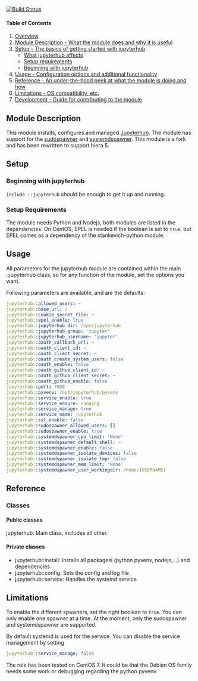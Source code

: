 [![Build Status](https://travis-ci.org/yorickps/puppet-jupyterhub.svg?branch=master)](https://travis-ci.org/yorickps/puppet-jupyterhub)

#### Table of Contents

1. [Overview](#overview)
2. [Module Description - What the module does and why it is useful](#module-description)
3. [Setup - The basics of getting started with jupyterhub](#setup)
    * [What jupyterhub affects](#what-jupyterhub-affects)
    * [Setup requirements](#setup-requirements)
    * [Beginning with jupyterhub](#beginning-with-jupyterhub)
4. [Usage - Configuration options and additional functionality](#usage)
5. [Reference - An under-the-hood peek at what the module is doing and how](#reference)
5. [Limitations - OS compatibility, etc.](#limitations)
6. [Development - Guide for contributing to the module](#development)


## Module Description

This module installs, configures and managed [Jupyterhub](https://github.com/jupyterhub/jupyterhub). The module has support for the [sudospawner](https://github.com/jupyterhub/sudospawner) and [systemdspawner](https://github.com/jupyterhub/systemdspawner). This module is a fork and has been rewritten to support hiera 5.

## Setup

### Beginning with jupyterhub

`include ::jupyterhub` should be enough to get it up and running.


### Setup Requirements

The module needs Python and Nodejs, both modules are listed in the dependencies. On CentOS, EPEL is needed if the boolean is set to `true`, but EPEL comes as a dependency of the stankevich-python module.

## Usage

All parameters for the jupyterhub module are contained within the main ::jupyterhub class, so for any function of the module, set the options you want.

Following parameters are available, and are the defaults:

```yaml
jupyterhub::allowed_users: ~
jupyterhub::base_url: /
jupyterhub::cookie_secret_file: ~
jupyterhub::epel_enable: true
jupyterhub::jupyterhub_dir: /opt/jupyterhub
jupyterhub::jupyterhub_group: 'jupyter'
jupyterhub::jupyterhub_username: 'jupyter'
jupyterhub::oauth_callback_url: ~
jupyterhub::oauth_client_id: ~
jupyterhub::oauth_client_secret: ~
jupyterhub::oauth_create_system_users: false
jupyterhub::oauth_enable: false
jupyterhub::oauth_github_client_id: ~
jupyterhub::oauth_github_client_secret: ~
jupyterhub::oauth_github_enable: false
jupyterhub::port: 7000
jupyterhub::pyvenv: /opt/jupyterhub/pyvenv
jupyterhub::service_enable: true
jupyterhub::service_ensure: running
jupyterhub::service_manage: true
jupyterhub::service_name: jupyterhub
jupyterhub::ssl_enable: false
jupyterhub::sudospawner_allowed_users: []
jupyterhub::sudospawner_enable: true
jupyterhub::systemdspawner_cpu_limit: 'None'
jupyterhub::systemdspawner_default_shell: ~
jupyterhub::systemdspawner_enable: false
jupyterhub::systemdspawner_isolate_devices: false
jupyterhub::systemdspawner_isolate_tmp: false
jupyterhub::systemdspawner_mem_limit: 'None'
jupyterhub::systemdspawner_user_workingdir: /home/{USERNAME}
```

## Reference

### Classes

#### Public classes

jupyterhub: Main class, includes all other.

#### Private classes

- jupyterhub::install: Installs all packagesi (python pyvenv, nodejs,...) and dependencies
- jupyterhub::config: Sets the config and log file
- jupyterhub::service: Handles the systemd service

## Limitations

To enable the different spawners, set the right boolean to `true`. You can only enable one spawner at a time.
At the moment, only the sudospawner and systemdspawner are supported.

By default systemd is used for the service. You can disable the service management by setting

```yaml
jupyterhub::service_manage: false
```

The role has been tested on CentOS 7. It could be that the Debian OS family needs some work or debugging regarding the python pyvenv.
